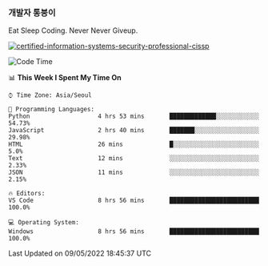 ### 개발자 통붕이
Eat Sleep Coding.
Never Never Giveup.

[![certified-information-systems-security-professional-cissp](https://user-images.githubusercontent.com/44606727/157613689-acd84ec6-5f8f-4e79-89d9-a8d51f033634.png)](https://www.credly.com/badges/f394a010-85a0-450b-9136-8043af01d71c/public_url)

<!--START_SECTION:waka-->
![Code Time](http://img.shields.io/badge/Code%20Time-0-blue)

📊 **This Week I Spent My Time On** 

```text
⌚︎ Time Zone: Asia/Seoul

💬 Programming Languages: 
Python                   4 hrs 53 mins       █████████████░░░░░░░░░░░░   54.73% 
JavaScript               2 hrs 40 mins       ███████░░░░░░░░░░░░░░░░░░   29.98% 
HTML                     26 mins             █░░░░░░░░░░░░░░░░░░░░░░░░   5.0% 
Text                     12 mins             ░░░░░░░░░░░░░░░░░░░░░░░░░   2.33% 
JSON                     11 mins             ░░░░░░░░░░░░░░░░░░░░░░░░░   2.15%

🔥 Editors: 
VS Code                  8 hrs 56 mins       █████████████████████████   100.0%

💻 Operating System: 
Windows                  8 hrs 56 mins       █████████████████████████   100.0%

```


 Last Updated on 09/05/2022 18:45:37 UTC
<!--END_SECTION:waka-->
